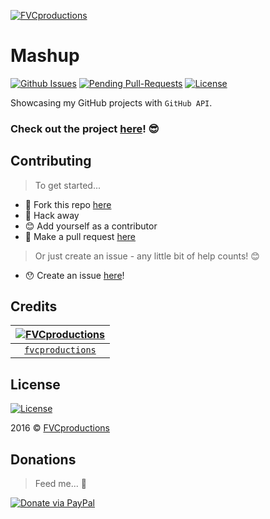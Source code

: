 [![FVCproductions](https://avatars1.githubusercontent.com/u/4284691?v=3&s=200)](http://fvcproductions.com)

# Mashup

[![Github Issues](http://githubbadges.herokuapp.com/fvcprodutions/mashup/issues.svg?style=flat-square)](https://github.com/fvcprodutions/mashup/issues) [![Pending Pull-Requests](http://githubbadges.herokuapp.com/fvcprodutions/mashup/pulls.svg?style=flat-square)](https://github.com/fvcprodutions/mashup/pulls) [![License](http://img.shields.io/:license-mit-blue.svg?style=flat-square)](http://badges.mit-license.org)

Showcasing my GitHub projects with `GitHub API`.

### Check out the project [here](http://fvcproductions.github.io/mashup)! 😎

## Contributing

> To get started...

- 🍴 Fork this repo [here](https://github.com/fvcproductions/readme#fork-destination-box)
- 🔨 Hack away
- 😊 Add yourself as a contributor
- 🔧 Make a pull request [here](https://github.com/fvcprodutions/mashup/compare)

> Or just create an issue - any little bit of help counts! 😊

- 😯 Create an issue [here](https://github.com/fvcprodutions/mashup/issues)!

## Credits

[![FVCproductions](https://avatars1.githubusercontent.com/u/4284691?v=3&s=200)](http://fvcproductions.com) |
:---:|
[`fvcproductions`](http://fvcproductions.com) |

## License

[![License](http://img.shields.io/:license-mit-blue.svg?style=flat-square)](http://badges.mit-license.org)

2016 © [FVCproductions](http://fvcproductions.com)

## Donations

> Feed me... 🍕

[![Donate via PayPal](https://raw.github.com/xioTechnologies/PayPal-Button/master/PayPal%20Button.png)](http://paypal.me/fvcproductions)